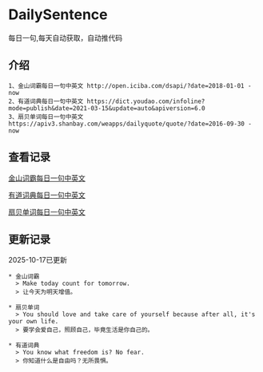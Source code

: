 # DailySentence

每日一句,每天自动获取，自动推代码

## 介绍

```
1、金山词霸每日一句中英文 http://open.iciba.com/dsapi/?date=2018-01-01 - now
2、有道词典每日一句中英文 https://dict.youdao.com/infoline?mode=publish&date=2021-03-15&update=auto&apiversion=6.0
3、扇贝单词每日一句中英文 https://apiv3.shanbay.com/weapps/dailyquote/quote/?date=2016-09-30 - now
```

## 查看记录

[金山词霸每日一句中英文](./data/iciba/)

[有道词典每日一句中英文](./data/youdao/)

[扇贝单词每日一句中英文](./data/shanbay/)

## 更新记录
2025-10-17已更新 
```
* 金山词霸
  > Make today count for tomorrow. 
  > 让今天为明天增值。

* 扇贝单词
  > You should love and take care of yourself because after all, it's your own life.
  > 要学会爱自己，照顾自己，毕竟生活是你自己的。

* 有道词典
  > You know what freedom is? No fear.
  > 你知道什么是自由吗？无所畏惧。

```
